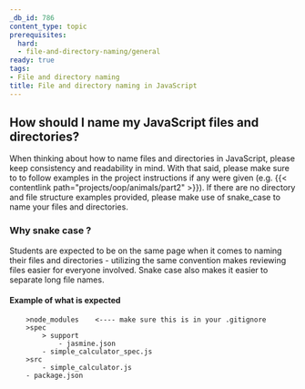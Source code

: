 ```yaml
---
_db_id: 786
content_type: topic
prerequisites:
  hard:
  - file-and-directory-naming/general
ready: true
tags:
- File and directory naming
title: File and directory naming in JavaScript
---
```


## How should I name my JavaScript files and directories?

When thinking about how to name files and directories in JavaScript, please keep consistency and readability in mind. With that said, please make sure to to follow examples in the project instructions if any were given (e.g. {{< contentlink path="projects/oop/animals/part2" >}}). If there are no directory and file structure examples provided, please make use of snake_case to name your files and directories.

### Why snake case ?

Students are expected to be on the same page when it comes to naming their files and directories - utilizing the same convention makes reviewing files easier for everyone involved. Snake case also makes it easier to separate long file names. 

#### Example of what is expected

```
    >node_modules    <---- make sure this is in your .gitignore
    >spec
        > support
            - jasmine.json
        - simple_calculator_spec.js
    >src
        - simple_calculator.js
    - package.json
```
